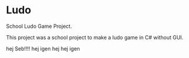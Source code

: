 # Ludo
School Ludo Game Project.

This project was a school project to make a ludo game in C# without GUI.

hej Seb!!!!
hej igen
hej hej  igen

